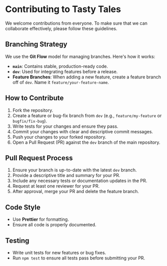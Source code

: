 # Contributing to Tasty Tales

We welcome contributions from everyone. To make sure that we can collaborate effectively, please follow these guidelines.

## Branching Strategy

We use the **Git Flow** model for managing branches. Here's how it works:

- **`main`**: Contains stable, production-ready code.
- **`dev`**: Used for integrating features before a release.
- **Feature Branches**: When adding a new feature, create a feature branch off of `dev`. Name it `feature/your-feature-name`.

## How to Contribute

1. Fork the repository.
2. Create a feature or bug-fix branch from `dev` (e.g., `feature/my-feature` or `bugfix/fix-bug`).
3. Write tests for your changes and ensure they pass.
4. Commit your changes with clear and descriptive commit messages.
5. Push your changes to your forked repository.
6. Open a Pull Request (PR) against the `dev` branch of the main repository.

## Pull Request Process

1. Ensure your branch is up-to-date with the latest `dev` branch.
2. Provide a descriptive title and summary for your PR.
3. Include any necessary tests or documentation updates in the PR.
4. Request at least one reviewer for your PR.
5. After approval, merge your PR and delete the feature branch.

## Code Style

- Use **Prettier** for formatting.
- Ensure all code is properly documented.

## Testing

- Write unit tests for new features or bug fixes.
- Run `npm test` to ensure all tests pass before submitting your PR.
